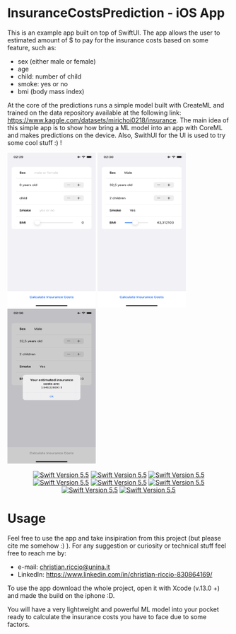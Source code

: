 # InsuranceCostsPrediction - iOS App 
This is an example app built on top of SwiftUI. 
The app allows the user to estimated amount of $ to pay for the insurance costs based on some feature, such as: 
- sex (either male or female)
- age 
- child: number of child 
- smoke: yes or no
- bmi (body mass index)

At the core of the predictions runs a simple model built with CreateML and trained on the data repository available at the following link: 
https://www.kaggle.com/datasets/mirichoi0218/insurance. 
The main idea of this simple app is to show how bring a ML model into an app with CoreML and makes predictions on the device. 
Also, SwithUI for the UI is used to try some cool stuff :) !


<img src="https://github.com/christianriccio/InsuranceCostsPrediction/blob/main/IMG_0072.PNG" width="200" height="350"> <img src="https://github.com/christianriccio/InsuranceCostsPrediction/blob/main/IMG_0073.PNG" width="200" height="350">  <img src="https://github.com/christianriccio/InsuranceCostsPrediction/blob/main/IMG_0074.PNG" width="200" height="350"> 


<p align="center">

<a href="#" alt="Swift Version">
        <img src="https://img.shields.io/static/v1?label=Technology&message=ML&color=brightgreen&logo=swift" alt="Swift Version 5.5"></a>

<a href="#" alt="Swift Version">
        <img src="https://img.shields.io/static/v1?label=BDesigned for %20Version&message=IPhone&color=brightgreen&logo=swift" alt="Swift Version 5.5"></a>
        
<a href="#" alt="Swift Version">
        <img src="https://img.shields.io/static/v1?label=Built for %20Version&message=iOS15&color=brightgreen&logo=swift" alt="Swift Version 5.5"></a>

<a href="#" alt="Swift Version">
        <img src="https://img.shields.io/static/v1?label=Swift%20Version&message=5.5&color=brightgreen&logo=swift" alt="Swift Version 5.5"></a>
        
<a href="#" alt="Swift Version">
        <img src="https://img.shields.io/static/v1?label=Xcode%20Version&message=13.0+&color=brightgreen&logo=swift" alt="Swift Version 5.5"></a>
        
<a href="#" alt="Swift Version">
        <img src="https://img.shields.io/static/v1?label=Framework%20Version&message=CreateML&color=brightgreen&logo=swift" alt="Swift Version 5.5"></a>

<a href="#" alt="Swift Version">
        <img src="https://img.shields.io/static/v1?label=Framework%20Version&message=CoreML&color=brightgreen&logo=swift" alt="Swift Version 5.5"></a>
        
<a href="#" alt="Swift Version">
        <img src="https://img.shields.io/static/v1?label=Framework%20Version&message=SwiftUI&color=brightgreen&logo=swift" alt="Swift Version 5.5"></a>
        
     
</p> 


# Usage
Feel free to use the app and take insipiration from this project (but please cite me somehow :) ). For any suggestion or curiosity or technical stuff feel free to reach me by: 

- e-mail: christian.riccio@unina.it
- LinkedIn: https://www.linkedin.com/in/christian-riccio-830864169/

To use the app download the whole project, open it with Xcode (v.13.0 +) and made the build on the iphone :D.

You will have a very lightweight and powerful ML model into your pocket ready to calculate the insurance costs you have to face due to some factors.

